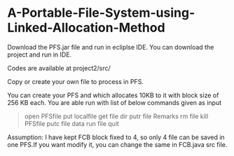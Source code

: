 # A-Portable-File-System-using-Linked-Allocation-Method

Download the PFS.jar file and run in ecliplse IDE.
You can download the project and run in IDE. 

Codes are available at project2/src/

Copy or create your own file to process in PFS.

You can create your PFS and which allocates 10KB to it with block size of 256 KB each. You are able run with list of below commands given as input 

> open PFSfile
> put localfile
> get file
> dir
> putr file Remarks
> rm file
> kill PFSfile
> putc file data
> run file
> quit

Assumption: I have kept FCB block fixed to 4, so only 4 file can be saved in one PFS.If you want modify it, you can change the same in FCB.java src file.

